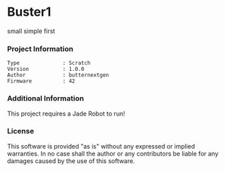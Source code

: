 Buster1
================

small simple first

### Project Information
```
Type              : Scratch
Version           : 1.0.0
Author            : butternextgen
Firmware          : 42
```

### Additional Information
This project requires a Jade Robot to run!

### License
This software is provided "as is" without any expressed or implied warranties.  In no case shall the author or any contributors be liable for any damages caused by the use of this software.

